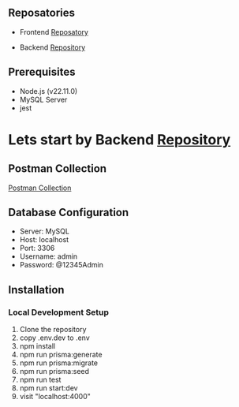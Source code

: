 ## Reposatories
- Frontend [Reposatory](https://github.com/AymanNagyAhmed/chemist-task-frontend)

- Backend [Repository](https://github.com/AymanNagyAhmed/chemist-task-backend)

## Prerequisites
- Node.js (v22.11.0)
- MySQL Server
- jest


# Lets start by Backend [Repository](https://github.com/AymanNagyAhmed/chemist-task-backend)


## Postman Collection 
[Postman Collection](./Chemist-Warehouses-task.postman_collection.json)

## Database Configuration
- Server: MySQL
- Host: localhost
- Port: 3306
- Username: admin
- Password: @12345Admin

## Installation

### Local Development Setup

1. Clone the repository
2. copy .env.dev to .env
3. npm install
4. npm run prisma:generate
5. npm run prisma:migrate
6. npm run prisma:seed
7. npm run test
8. npm run start:dev
9. visit "localhost:4000"

